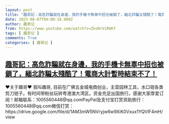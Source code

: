 ```yaml
---
layout: post
title: "趣哥記：高危詐騙就在身邊，我的手機卡無辜中招也被鎖了，緬北詐騙太殘酷了！電商大計暫時結束不了！"
date: 2023-08-07T04:00:18.000Z
author: 趣哥记
from: https://www.youtube.com/watch?v=ZksNrViRUKY
tags: [ 趣哥记 ]
comments: True
categories: [ 趣哥记 ]
---
```

<!--1691380818000-->
[趣哥記：高危詐騙就在身邊，我的手機卡無辜中招也被鎖了，緬北詐騙太殘酷了！電商大計暫時結束不了！](https://www.youtube.com/watch?v=ZksNrViRUKY)
------

<div>
♥关于趣哥♥ 我叫趣哥, 目前在广佛五金城电商创业，主营园林工具，水口钳各类剪刀钳子。有时间带粉丝玩转粤港澳大湾区。资金充足出国旅行。感谢大家厚爱订阅！邮箱联系：1005560448@qq.comPayPaI及支付宝打赏资助旅行：1005560448@qq.com微信打赏：https://drive.google.com/file/d/1AM3mW5NVryjw6w9XiK0Vxux1YQVlF4mH/view
</div>
